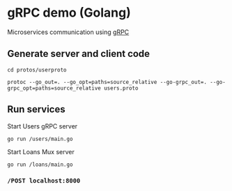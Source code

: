 # gRPC demo (Golang)

Microservices communication using [gRPC](https://grpc.io/)

## Generate server and client code

`cd protos/userproto`


`protoc --go_out=. --go_opt=paths=source_relative --go-grpc_out=. --go-grpc_opt=paths=source_relative users.proto`

## Run services

Start Users gRPC server

`go run /users/main.go` 


Start Loans Mux server

`go run /loans/main.go`


### `/POST localhost:8000`

